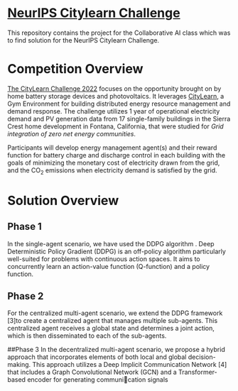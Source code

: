 # [NeurIPS Citylearn Challenge](https://www.aicrowd.com/challenges/neurips-2022-citylearn-challenge)


This repository contains the project for the Collaborative AI class which was to find solution for the NeurIPS  Citylearn Challenge.

#  Competition Overview
[The CityLearn Challenge 2022](https://www.aicrowd.com/challenges/neurips-2022-citylearn-challenge) focuses on the opportunity brought on by home battery storage devices and photovoltaics. It leverages [CityLearn](https://github.com/intelligent-environments-lab/CityLearn/tree/citylearn_2022), a Gym Environment for building distributed energy resource management and demand response. The challenge utilizes 1 year of operational electricity demand and PV generation data from 17 single-family buildings in the Sierra Crest home development in Fontana, California, that were studied for _Grid integration of zero net energy communities_.

Participants will develop energy management agent(s) and their reward function for battery charge and discharge control in each building with the goals of minimizing the monetary cost of electricity drawn from the grid, and the CO<sub>2</sub> emissions when electricity demand is satisfied by the grid.

# Solution Overview


## Phase 1
In the single-agent scenario, we have used the DDPG algorithm . Deep Deterministic Policy Gradient
(DDPG) is an off-policy algorithm particularly well-suited for problems with continuous action spaces. It
aims to concurrently learn an action-value function (Q-function) and a policy function.

## Phase 2 
For the centralized multi-agent scenario, we extend the DDPG framework [3]to create a centralized agent
that manages multiple sub-agents. This centralized agent receives a global state and determines a joint
action, which is then disseminated to each of the sub-agents.

##Phase 3
In the decentralized multi-agent scenario, we propose a hybrid approach that incorporates elements of both
local and global decision-making. This approach utilizes a Deep Implicit Communication Network [4] that
includes a Graph Convolutional Network (GCN) and a Transformer-based encoder for generating communication signals






